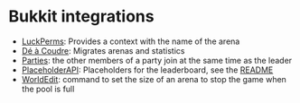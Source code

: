 # Bukkit integrations

- [LuckPerms](https://github.com/lucko/LuckPerms): Provides a context with the name of the arena
- [Dé à Coudre](https://www.spigotmc.org/resources/d%C3%A9-%C3%A0-coudre.59231/): Migrates arenas and statistics
- [Parties](https://github.com/AlessioDP/Parties): the other members of a party join at the same time as the leader
- [PlaceholderAPI](https://github.com/PlaceholderAPI/PlaceholderAPI): Placeholders for the leaderboard, see the [README](../../README.md)
- [WorldEdit](https://github.com/EngineHub/WorldEdit): command to set the size of an arena to stop the game when the pool is full
